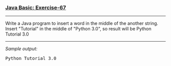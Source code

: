 ### [Java Basic: Exercise-67](https://www.w3resource.com/java-exercises/basic/java-basic-exercise-67.php)

***
<p>Write a Java program to insert a word in the middle of the another string.<br>
Insert "Tutorial" in the middle of "Python 3.0", so result will be Python Tutorial 3.0

***
_Sample output:_
<pre class="output">Python Tutorial 3.0
</pre>